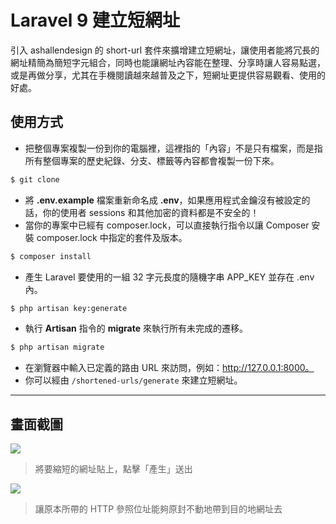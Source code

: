 # Laravel 9 建立短網址

引入 ashallendesign 的 short-url 套件來擴增建立短網址，讓使用者能將冗長的網址精簡為簡短字元組合，同時也能讓網址內容能在整理、分享時讓人容易點選，或是再做分享，尤其在手機閱讀越來越普及之下，短網址更提供容易觀看、使用的好處。

## 使用方式
- 把整個專案複製一份到你的電腦裡，這裡指的「內容」不是只有檔案，而是指所有整個專案的歷史紀錄、分支、標籤等內容都會複製一份下來。
```sh
$ git clone
```
- 將 __.env.example__ 檔案重新命名成 __.env__，如果應用程式金鑰沒有被設定的話，你的使用者 sessions 和其他加密的資料都是不安全的！
- 當你的專案中已經有 composer.lock，可以直接執行指令以讓 Composer 安裝 composer.lock 中指定的套件及版本。
```sh
$ composer install
```
- 產生 Laravel 要使用的一組 32 字元長度的隨機字串 APP_KEY 並存在 .env 內。
```sh
$ php artisan key:generate
```
- 執行 __Artisan__ 指令的 __migrate__ 來執行所有未完成的遷移。
```sh
$ php artisan migrate
```
- 在瀏覽器中輸入已定義的路由 URL 來訪問，例如：http://127.0.0.1:8000。
- 你可以經由 `/shortened-urls/generate` 來建立短網址。

----

## 畫面截圖
![](https://i.imgur.com/rrADAmB.gif)
> 將要縮短的網址貼上，點擊「產生」送出

![](https://i.imgur.com/B6sOrgS.png)
> 讓原本所帶的 HTTP 參照位址能夠原封不動地帶到目的地網址去
